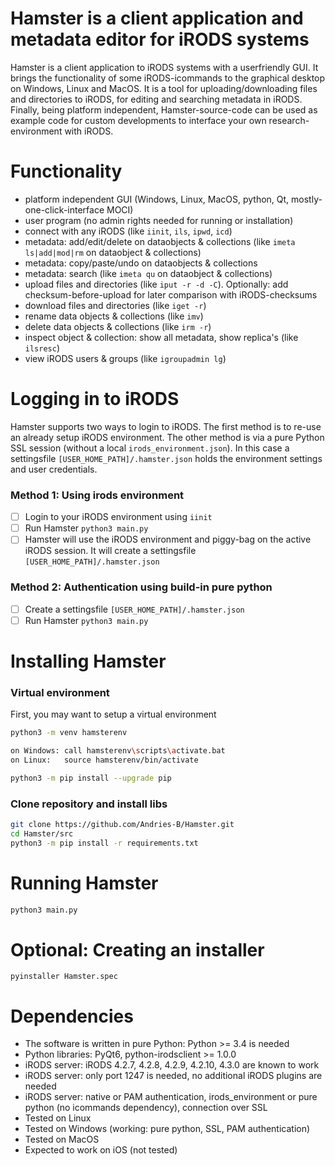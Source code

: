 # Hamster is a client application and metadata editor for iRODS systems
Hamster is a client application to iRODS systems with a userfriendly GUI.
It brings the functionality of some iRODS-icommands to the graphical desktop on Windows, Linux and MacOS.
It is a tool for uploading/downloading files and directories to iRODS,
for editing and searching metadata in iRODS.
Finally, being platform independent, 
Hamster-source-code can be used as example code for custom developments to interface your own research-environment with iRODS.

# Functionality
* platform independent GUI (Windows, Linux, MacOS, python, Qt, mostly-one-click-interface MOCI)
* user program (no admin rights needed for running or installation)
* connect with any iRODS (like `iinit`, `ils`, `ipwd`, `icd`)
* metadata: add/edit/delete on dataobjects & collections (like `imeta ls|add|mod|rm` on dataobject & collections)
* metadata: copy/paste/undo on dataobjects & collections
* metadata: search (like `imeta qu` on dataobject & collections)
* upload files and directories (like `iput -r -d -C`).
Optionally: add checksum-before-upload for later comparison with iRODS-checksums
* download files and directories (like `iget -r`)
* rename data objects & collections (like `imv`)
* delete data objects & collections (like `irm -r`)
* inspect object & collection: show all metadata, show replica's (like `ilsresc`)
* view iRODS users & groups (like `igroupadmin lg`)

# Logging in to iRODS
Hamster supports two ways to login to iRODS. 
The first method is to re-use an already setup iRODS environment. 
The other method is via a pure Python SSL session (without a local `irods_environment.json`). 
In this case a settingsfile `[USER_HOME_PATH]/.hamster.json` holds the environment settings and user credentials.

### Method 1: Using irods environment
- [ ] Login to your iRODS environment using `iinit`
- [ ] Run Hamster `python3 main.py`
- [ ] Hamster will use the iRODS environment and piggy-bag on the active iRODS session. 
It will create a settingsfile `[USER_HOME_PATH]/.hamster.json`

### Method 2: Authentication using build-in pure python
- [ ] Create a settingsfile `[USER_HOME_PATH]/.hamster.json`
- [ ] Run Hamster `python3 main.py`

# Installing Hamster
### Virtual environment
First, you may want to setup a virtual environment
```bash
python3 -m venv hamsterenv

on Windows: call hamsterenv\scripts\activate.bat
on Linux:   source hamsterenv/bin/activate

python3 -m pip install --upgrade pip
```

### Clone repository and install libs
```bash
git clone https://github.com/Andries-B/Hamster.git
cd Hamster/src
python3 -m pip install -r requirements.txt
```

# Running Hamster
```bash
python3 main.py
```

# Optional: Creating an installer
```
pyinstaller Hamster.spec
```

# Dependencies
- The software is written in pure Python: Python >= 3.4 is needed
- Python libraries: PyQt6, python-irodsclient >= 1.0.0
- iRODS server: iRODS 4.2.7, 4.2.8, 4.2.9, 4.2.10, 4.3.0 are known to work
- iRODS server: only port 1247 is needed, no additional iRODS plugins are needed
- iRODS server: native or PAM authentication, irods_environment or pure python (no icommands dependency), connection over SSL
- Tested on Linux
- Tested on Windows (working: pure python, SSL, PAM authentication)
- Tested on MacOS
- Expected to work on iOS (not tested)
